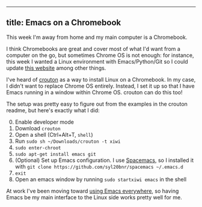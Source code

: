 ----
title: Emacs on a Chromebook
----

This week I'm away from home and my main computer is a Chromebook.

I think Chromebooks are great and cover most of what I'd want from a computer on
the go, but sometimes Chrome OS is not enough: for instance, this week I wanted
a Linux environment with Emacs/Python/Git so I could update [this
website][luanthe] among other things.

[luanthe]: https://github.com/luanthe/luanthe.github.io

I've heard of [crouton][crouton] as a way to install Linux on a Chromebook. In
my case, I didn't want to replace Chrome OS entirely. Instead, I set it up so
that I have Emacs running in a window within Chrome OS. crouton can do this too!

[crouton]: https://github.com/dnschneid/crouton

The setup was pretty easy to figure out from the examples in the crouton readme,
but here's exactly what I did:

0. Enable developer mode
1. Download `crouton`
2. Open a shell (Ctrl+Alt+T, `shell`)
3. Run `sudo sh ~/Downloads/crouton -t xiwi`
4. `sudo enter-chroot`
5. `sudo apt-get install emacs git`
6. (Optional) Set up Emacs configuration. I use [Spacemacs][spacemacs], so I
   installed it with `git clone https://github.com/syl20bnr/spacemacs
   ~/.emacs.d`
7. `exit`
8. Open an emacs window by running `sudo startxiwi emacs` in the shell

[spacemacs]: https://github.com/syl20bnr/spacemacs

At work I've been moving toward [using Emacs everywhere][eshell], so having
Emacs be my main interface to the Linux side works pretty well for me.

[eshell]: https://ambrevar.xyz/emacs-eshell/
